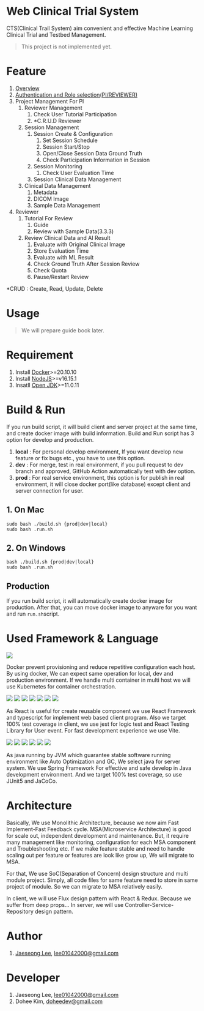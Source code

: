 # Web Clinical Trial System
CTS(Clinical Trail System) aim convenient and effective Machine Learning Clinical Trial and Testbed Management.

> This project is not implemented yet.
# Feature
1. [Overview](./docs/overview.md)
2. [Authentication and Role selection(PI/REVIEWER)](./docs/Authentication_and_Choose_Rule.md)
3. Project Management For PI
   1. Reviewer Management
      1. Check User Tutorial Participation
      2. *C.R.U.D Reviewer
   2. Session Management 
      1. Session Create & Configuration
         1. Set Session Schedule
         2. Session Start/Stop
         3. Open/Close Session Data Ground Truth
         4. Check Participation Information in Session
      2. Session Monitoring
         1. Check User Evaluation Time
      3. Session Clinical Data Management
   3. Clinical Data Management
      1. Metadata
      2. DICOM Image
      3. Sample Data Management
4. Reviewer
   1. Tutorial For Review
      1. Guide
      2. Review with Sample Data(3.3.3)
   2. Review Clinical Data and AI Result
      1. Evaluate with Original Clinical Image
      2. Store Evaluation Time
      3. Evaluate with ML Result
      4. Check Ground Truth After Session Review
      5. Check Quota
      6. Pause/Restart Review

*CRUD : Create, Read, Update, Delete
# Usage
> We will prepare guide book later.
# Requirement
1. Install [Docker](https://docs.docker.com/get-docker/)>=20.10.10
2. Install [NodeJS](https://nodejs.org/ko/download/)>=v16.15.1
3. Insatll [Open JDK](https://openjdk.org/install/)>=11.0.11

# Build & Run
If you run build script, it will build client and server project at the same time, and create docker image with build information. Build and Run script has 3 option for develop and production.
1. **local** : For personal develop environment, If you want develop new feature or fix bugs etc., you have to use this option.
2. **dev** : For merge, test in real environment, if you pull request to dev branch and approved, GitHub Action automatically test with dev option.
3. **prod** : For real service environment, this option is for publish in real environment, it will close docker port(like database) except client and server connection for user.
## 1. On Mac
```
sudo bash ./build.sh {prod|dev|local}
sudo bash .run.sh
```
## 2. On Windows
```
bash ./build.sh {prod|dev|local}
sudo bash .run.sh
```
## Production
If you run build script, it will automatically create docker image for production. After that, you can move docker image to anyware for you want and run ```run.sh```script.
# Used Framework & Language
<img src="https://img.shields.io/badge/Docker-2496ED?&logo=Docker&logoColor=white">

Docker prevent provisioning and reduce repetitive configuration each host. By using docker, We can expect same operation for local, dev and production environment. If we handle multi container in multi host we will use Kubernetes for container orchestration.

 <img src="https://img.shields.io/badge/React-61DAFB?&logo=React&logoColor=white"> <img src="https://img.shields.io/badge/TypeScript-3178C6?&logo=TypeScript&logoColor=white"> <img src="https://img.shields.io/badge/JavaScript-F7DF1E?&logo=JavaScript&logoColor=white"> <img src="https://img.shields.io/badge/Jest-C21325?&logo=Jest&logoColor=white"> <img src="https://img.shields.io/badge/Testing Library-E33332?&logo=Testing Library&logoColor=white"> <img src="https://img.shields.io/badge/Redux-764ABC?&logo=Redux&logoColor=white"> <img src="https://img.shields.io/badge/Vite-646CFF?&logo=Vite&logoColor=white"> 
 
 As React is useful for create reusable component we use React Framework and typescript for implement web based client program. Also we target 100% test coverage in client, we use jest for logic test and React Testing Library for User event. For fast development experience we use Vite. 

 <img src="https://img.shields.io/badge/OpenJDK-2496ED?&logo=OpenJDK&logoColor=white"> <img src="https://img.shields.io/badge/Spring Boot-6DB33F?&logo=Spring Boot&logoColor=white"> <img src="https://img.shields.io/badge/Spring Security-6DB33F?&logo=Spring Security&logoColor=white">  <img src="https://img.shields.io/badge/JUnit5-25A162?&logo=JUnit5&logoColor=white"> <img src="https://img.shields.io/badge/MySQL-4479A1?&logo=MySQL&logoColor=white"> <img src="https://img.shields.io/badge/Hibernate-59666C?&logo=Hibernate&logoColor=white">

 As java running by JVM which guarantee stable software running environment like Auto Optimization and GC, We select java for server system. We use Spring Framework For effective and safe develop in Java development environment. And we target 100% test coverage, so use JUnit5 and JaCoCo.

 # Architecture
 Basically, We use Monolithic Architecture, because we now aim Fast Implement-Fast Feedback cycle. MSA(Microservice Architecture) is good for scale out, independent development and maintenance. But, it require many management like monitoring, configuration for each MSA component and Troubleshooting etc. If we make feature stable and need to handle scaling out per feature or features are look like grow up, We will migrate to MSA.
 
 For that, We use SoC(Separation of Concern) design structure and multi module project. Simply, all code files for same feature need to store in same project of module. So we can migrate to MSA relatively easily.

 In client, we will use Flux design pattern with React & Redux. Because we suffer from deep props... In server, we will use Controller-Service-Repository design pattern.

# Author
1. [Jaeseong Lee](https://github.com/BEOKS), lee01042000@gmail.com
# Developer
1. Jaeseong Lee, lee01042000@gmail.com
2. Dohee Kim, doheedev@gmail.com



